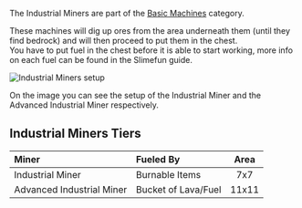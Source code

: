 The Industrial Miners are part of the [Basic Machines](https://github.com/Slimefun/Slimefun4/wiki/Basic-Machines) category.

These machines will dig up ores from the area underneath them (until they find bedrock) and will then proceed to put them in the chest.  
You have to put fuel in the chest before it is able to start working, more info on each fuel can be found in the Slimefun guide.

![Industrial Miners setup](https://raw.githubusercontent.com/Slimefun/Slimefun4-Wiki/master/images/multiblock-industrial-miners.png)

On the image you can see the setup of the Industrial Miner and the Advanced Industrial Miner respectively.

## Industrial Miners Tiers

| Miner                     | Fueled By           | Area  |
|:------------------------- |:------------------- |:-----:|
| Industrial Miner          | Burnable Items      |  7x7  |
| Advanced Industrial Miner | Bucket of Lava/Fuel | 11x11 |
